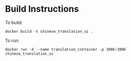# Build Instructions

To build:

```
docker build -t chinese_translation_ui .
```

To run:

```
docker run -d --name translation_container -p 3006:3006 chinese_translation_ui
```
